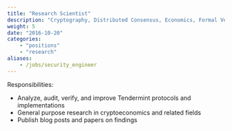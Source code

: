 ```yaml
---
title: "Research Scientist"
description: "Cryptography, Distributed Consensus, Economics, Formal Verification"
weight: 5
date: "2016-10-20"
categories: 
    - "positions"
    - "research"
aliases:
    - /jobs/security_engineer
---
```


Responsibilities:

- Analyze, audit, verify, and improve Tendermint protocols and implementations
- General purpose research in cryptoeconomics and related fields
- Publish blog posts and papers on findings

